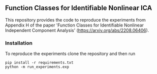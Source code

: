 ## Function Classes for Identifiable Nonlinear ICA
This repository provides the code to reproduce the experiments from
Appendix H of the paper 'Function Classes for Identifiable Nonlinear Independent Component Analysis' 
(https://arxiv.org/abs/2208.06406). 

### Installation

To reproduce the experiments clone the repository and then run

```
pip install -r requirements.txt
python -m run_experiments.exp
```